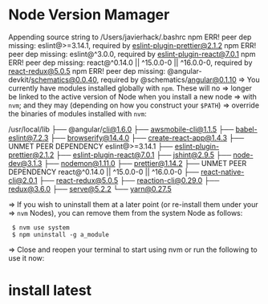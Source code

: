 # Node Version Mamager


Appending source string to /Users/javierhack/.bashrc
npm ERR! peer dep missing: eslint@>=3.14.1, required by eslint-plugin-prettier@2.1.2
npm ERR! peer dep missing: eslint@^3.0.0, required by eslint-plugin-react@7.0.1
npm ERR! peer dep missing: react@^0.14.0 || ^15.0.0-0 || ^16.0.0-0, required by react-redux@5.0.5
npm ERR! peer dep missing: @angular-devkit/schematics@0.0.40, required by @schematics/angular@0.1.10
=> You currently have modules installed globally with `npm`. These will no
=> longer be linked to the active version of Node when you install a new node
=> with `nvm`; and they may (depending on how you construct your `$PATH`)
=> override the binaries of modules installed with `nvm`:

/usr/local/lib
├── @angular/cli@1.6.0
├── awsmobile-cli@1.1.5
├── babel-eslint@7.2.3
├── browserify@14.4.0
├── create-react-app@1.4.3
├── UNMET PEER DEPENDENCY eslint@>=3.14.1
├── eslint-plugin-prettier@2.1.2
├── eslint-plugin-react@7.0.1
├── jshint@2.9.5
├── node-dev@3.1.3
├── nodemon@1.11.0
├── prettier@1.14.2
├── UNMET PEER DEPENDENCY react@^0.14.0 || ^15.0.0-0 || ^16.0.0-0
├── react-native-cli@2.0.1
├── react-redux@5.0.5
├── reaction-cli@0.29.0
├── redux@3.6.0
├── serve@5.2.2
└── yarn@0.27.5

=> If you wish to uninstall them at a later point (or re-install them under your
=> `nvm` Nodes), you can remove them from the system Node as follows:

     $ nvm use system
     $ npm uninstall -g a_module

=> Close and reopen your terminal to start using nvm or run the following to use it now:

# install latest
